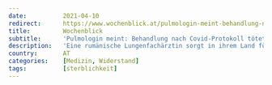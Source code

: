 ```yaml
---
date:          2021-04-10
redirect:      https://www.wochenblick.at/pulmologin-meint-behandlung-nach-covid-protokoll-toetet/
title:         Wochenblick
subtitle:      'Pulmologin meint: Behandlung nach Covid-Protokoll tötet!'
description:   'Eine rumänische Lungenfachärztin sorgt in ihrem Land für Furore. Sie behandelt die Corona-Patienten nach ihrer eigenen „traditionellen“ Methode. Alle Patienten überlebten. Trotzdem wagt sich die Medizinerin auf dünnes Eis, denn vom rumänischen Gesundheitsministerium ist ein ganz bestimmtes Behandlungsprotokoll vorgeschrieben.'
country:       AT
categories:    [Medizin, Widerstand]
tags:          [sterblichkeit]
---
```

